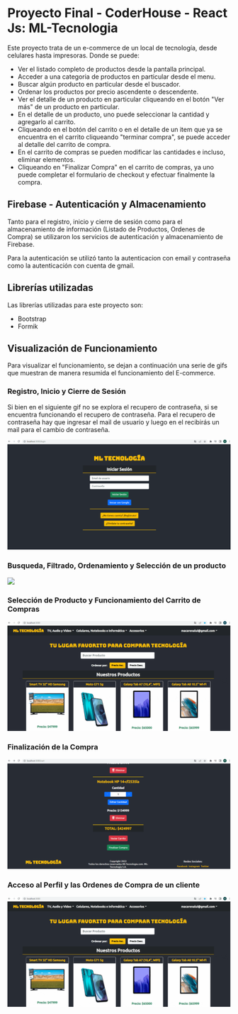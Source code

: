 # Proyecto Final - CoderHouse - React Js: ML-Tecnologia

Este proyecto trata de un e-commerce de un local de tecnología, desde celulares hasta impresoras. Donde se puede:
- Ver el listado completo de productos desde la pantalla principal.
- Acceder a una categoria de productos en particular desde el menu.
- Buscar algún producto en particular desde el buscador.
- Ordenar los productos por precio ascendente o descendente.
- Ver el detalle de un producto en particular cliqueando en el botón "Ver más" de un producto en particular.
- En el detalle de un producto, uno puede seleccionar la cantidad y agregarlo al carrito.
- Cliqueando en el botón del carrito o en el detalle de un item que ya se encuentra en el carrito cliqueando "terminar compra", se puede acceder al detalle del carrito de compra.
- En el carrito de compras se pueden modificar las cantidades e incluso, eliminar elementos.
- Cliqueando en "Finalizar Compra" en el carrito de compras, ya uno puede completar el formulario de checkout y efectuar finalmente la compra.


## Firebase - Autenticación y Almacenamiento
Tanto para el registro, inicio y cierre de sesión como para el almacenamiento de información (Listado de Productos, Ordenes de Compra) se utilizaron los servicios de autenticación y almacenamiento de Firebase.

Para la autenticación se utilizó tanto la autenticacion con email y contraseña como la autenticación con cuenta de gmail.

## Librerías utilizadas

Las librerías utilizadas para este proyecto son: 
- Bootstrap
- Formik

## Visualización de Funcionamiento
Para visualizar el funcionamiento, se dejan a continuación una serie de gifs que muestran de manera resumida el funcionamiento del E-commerce.

### Registro, Inicio y Cierre de Sesión
Si bien en el siguiente gif no se explora el recupero de contraseña, si se encuentra funcionando el recupero de contraseña.
Para el recupero de contraseña hay que ingresar el mail de usuario y luego en el recibirás un mail para el cambio de contraseña.

![](public/LOGIN-SIGNUP-LOGOUT.gif)

### Busqueda, Filtrado, Ordenamiento y Selección de un producto
![](public/BUSQUEDA-FILTRADO-ORDENAMIENTO-DETALLEITEM.gif)

### Selección de Producto y Funcionamiento del Carrito de Compras
![](public/DETALLEITEM-MANEJO_CARRITO-FINALIZAR_COMPRA.gif)

### Finalización de la Compra
![](public/FINALIZACION_COMPRA.gif)

### Acceso al Perfil y las Ordenes de Compra de un cliente
![](public/PERFIL-ORDENESDECOMPRA-LOGOUT.gif)
